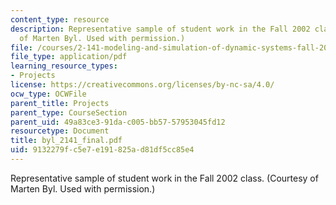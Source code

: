 ```yaml
---
content_type: resource
description: Representative sample of student work in the Fall 2002 class. (Courtesy
  of Marten Byl. Used with permission.)
file: /courses/2-141-modeling-and-simulation-of-dynamic-systems-fall-2006/9132279fc5e7e191825ad81df5cc85e4_byl_2141_final.pdf
file_type: application/pdf
learning_resource_types:
- Projects
license: https://creativecommons.org/licenses/by-nc-sa/4.0/
ocw_type: OCWFile
parent_title: Projects
parent_type: CourseSection
parent_uid: 49a83ce3-91da-c005-bb57-57953045fd12
resourcetype: Document
title: byl_2141_final.pdf
uid: 9132279f-c5e7-e191-825a-d81df5cc85e4
---
```

Representative sample of student work in the Fall 2002 class. (Courtesy of Marten Byl. Used with permission.)